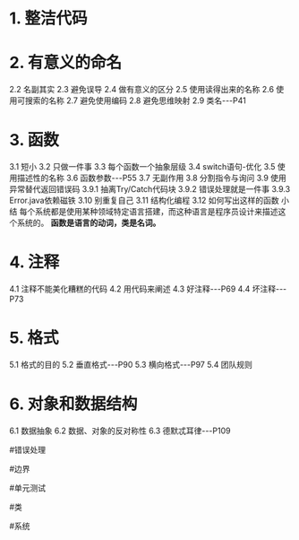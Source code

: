 # 1. 整洁代码


# 2. 有意义的命名
2.2 名副其实
2.3 避免误导
2.4 做有意义的区分
2.5 使用读得出来的名称
2.6 使用可搜索的名称
2.7 避免使用编码
2.8 避免思维映射
2.9 类名---P41


# 3. 函数
3.1 短小
3.2 只做一件事
3.3 每个函数一个抽象层级
3.4 switch语句-优化
3.5 使用描述性的名称
3.6 函数参数---P55
3.7  无副作用
3.8 分割指令与询问
3.9 使用异常替代返回错误码
3.9.1 抽离Try/Catch代码块
3.9.2 错误处理就是一件事
3.9.3 Error.java依赖磁铁
3.10 别重复自己
3.11 结构化编程
3.12 如何写出这样的函数
小结
每个系统都是使用某种领域特定语言搭建，而这种语言是程序员设计来描述这个系统的。
**函数是语言的动词，类是名词。**

# 4. 注释
4.1 注释不能美化糟糕的代码
4.2 用代码来阐述
4.3 好注释---P69
4.4 坏注释---P73

# 5. 格式
5.1 格式的目的
5.2 垂直格式---P90
5.3 横向格式---P97
5.4 团队规则

# 6. 对象和数据结构
6.1 数据抽象
6.2 数据、对象的反对称性
6.3 德默忒耳律---P109

#错误处理

#边界

#单元测试


#类

#系统

